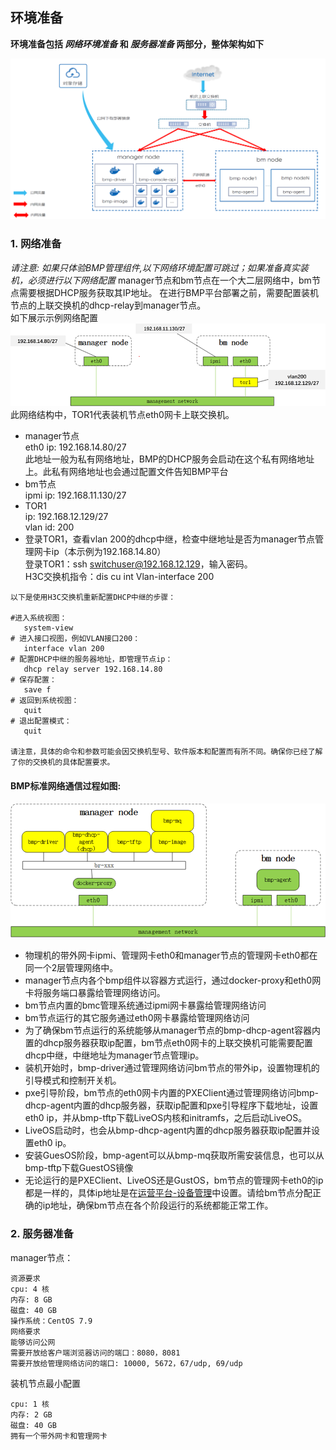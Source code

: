 ## 环境准备<a id="2"></a>
**环境准备包括 *网络环境准备* 和 *服务器准备* 两部分，整体架构如下**

![bmp-framework.png](bmp-deploy/picture/bmp-framework.png)

### 1. 网络准备
*请注意: 如果只体验BMP管理组件,以下网络环境配置可跳过；如果准备真实装机，必须进行以下网络配置*
manager节点和bm节点在一个大二层网络中，bm节点需要根据DHCP服务获取其IP地址。
在进行BMP平台部署之前，需要配置装机节点的上联交换机的dhcp-relay到manager节点。  
如下展示示例网络配置  
![network-deploy.png](bmp-deploy/picture/network-deploy.png)  
此网络结构中，TOR1代表装机节点eth0网卡上联交换机。
- manager节点  
  eth0 ip: 192.168.14.80/27  
  此地址一般为私有网络地址，BMP的DHCP服务会启动在这个私有网络地址上。此私有网络地址也会通过配置文件告知BMP平台
- bm节点  
  ipmi ip: 192.168.11.130/27
- TOR1  
  ip: 192.168.12.129/27  
  vlan id: 200
- 登录TOR1，查看vlan 200的dhcp中继，检查中继地址是否为manager节点管理网卡ip（本示例为192.168.14.80）  
  登录TOR1：ssh switchuser@192.168.12.129，输入密码。  
  H3C交换机指令：dis cu int Vlan-interface 200
~~~
以下是使用H3C交换机重新配置DHCP中继的步骤：

#进入系统视图：
   system-view
# 进入接口视图，例如VLAN接口200：
   interface vlan 200
# 配置DHCP中继的服务器地址，即管理节点ip：
   dhcp relay server 192.168.14.80
# 保存配置：
   save f
# 返回到系统视图：
   quit
# 退出配置模式：
   quit

请注意，具体的命令和参数可能会因交换机型号、软件版本和配置而有所不同。确保你已经了解了你的交换机的具体配置要求。
~~~

#### BMP标准网络通信过程如图:
![network.png](bmp-deploy/picture/network.png)
* 物理机的带外网卡ipmi、管理网卡eth0和manager节点的管理网卡eth0都在同一个2层管理网络中。
* manager节点内各个bmp组件以容器方式运行，通过docker-proxy和eth0网卡将服务端口暴露给管理网络访问。
* bm节点内置的bmc管理系统通过ipmi网卡暴露给管理网络访问
* bm节点运行的其它服务通过eth0网卡暴露给管理网络访问
* 为了确保bm节点运行的系统能够从manager节点的bmp-dhcp-agent容器内置的dhcp服务器获取ip配置，bm节点eth0网卡的上联交换机可能需要配置dhcp中继，中继地址为manager节点管理ip。
* 装机开始时，bmp-driver通过管理网络访问bm节点的带外ip，设置物理机的引导模式和控制开关机。
* pxe引导阶段，bm节点的eth0网卡内置的PXEClient通过管理网络访问bmp-dhcp-agent内置的dhcp服务器，获取ip配置和pxe引导程序下载地址，设置eth0 ip，并从bmp-tftp下载LiveOS内核和initramfs，之后启动LiveOS。
* LiveOS启动时，也会从bmp-dhcp-agent内置的dhcp服务器获取ip配置并设置eth0 ip。
* 安装GuesOS阶段，bmp-agent可以从bmp-mq获取所需安装信息，也可以从bmp-tftp下载GuestOS镜像
* 无论运行的是PXEClient、LiveOS还是GustOS，bm节点的管理网卡eth0的ip都是一样的，具体ip地址是在<u>运营平台-设备管理</u>中设置。请给bm节点分配正确的ip地址，确保bm节点在各个阶段运行的系统都能正常工作。

### 2. 服务器准备
manager节点：
~~~
资源要求
cpu: 4 核
内存: 8 GB
磁盘: 40 GB
操作系统：CentOS 7.9
网络要求
能够访问公网
需要开放给客户端浏览器访问的端口：8080，8081
需要开放给管理网络访问的端口: 10000, 5672，67/udp, 69/udp
~~~
装机节点最小配置
~~~
cpu: 1 核
内存: 2 GB
磁盘: 40 GB
拥有一个带外网卡和管理网卡
~~~
